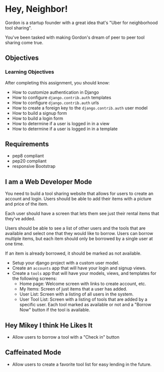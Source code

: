 # Hey, Neighbor!

Gordon is a startup founder with a great idea that's "Uber for neighborhood tool sharing".

You've been tasked with making Gordon's dream of peer to peer tool sharing come true.

## Objectives

### Learning Objectives

After completing this assignment, you should know:

 * How to customize authentication in Django
 * How to configure `django.contrib.auth` templates
 * How to configure `django.contrib.auth` urls
 * How to create a foreign key to the `django.contrib.auth` user model
 * How to build a signup form
 * How to build a login form
 * How to determine if a user is logged in in a view
 * How to determine if a user is logged in in a template
 
## Requirements

* pep8 compliant 
* pep20 compliant
* responsive Bootstrap

## I am a Web Developer Mode

You need to build a tool sharing website that allows for users to create an account and login. Users should be able to add their items with a picture and price of the item.

Each user should have a screen that lets them see just their rental items that they've added.

Users should be able to see a list of other users and the tools that are available and select one that they would like to borrow. Users can borrow multiple items, but each item should only be borrowed by a single user at one time.

If an item is already borrowed, it should be marked as not available.

 * Setup your django project with a custom user model.
 * Create an `accounts` app that will have your login and signup views.
 * Create a `tools` app that will have your models, views, and templates for the following screens:
 	* Home page: Welcome screen with links to create account, etc.
 	* My Items: Screen of just items that a user has added.
 	* User List: Screen with a listing of all users in the system.
 	* User Tool List: Screen with a listing of tools that are added by a specific user. Each tool marked as available or not and a "Borrow Now" button if the tool is available.
 	
## Hey Mikey I think He Likes It

 * Allow users to borrow a tool with a "Check in" button
 
## Caffeinated Mode

 * Allow users to create a favorite tool list for easy lending in the future.
